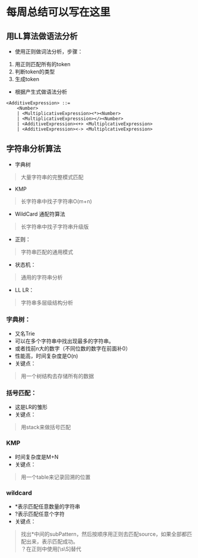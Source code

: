 # 每周总结可以写在这里


## 用LL算法做语法分析


* 使用正则做词法分析，步骤：
1. 用正则匹配所有的token
2. 判断token的类型
3. 生成token

* 根据产生式做语法分析
```
<AdditiveExpression> ::=
	<Number>
	| <MultiplicativeExpression><*><Number>
	| <MultiplicativeExpresssion></><Number>
	| <AdditiveExpression><+> <MultiplcativeExpression>
	| <AdditiveExpression><-> <MultiplcativeExpression>
```


## 字符串分析算法

* 字典树
> 大量字符串的完整模式匹配  
* KMP
> 长字符串中找子字符串O(m+n)  
* WildCard 通配符算法
> 长字符串中找子字符串升级版  
* 正则：
> 字符串匹配的通用模式  
* 状态机：
> 通用的字符串分析  
* LL LR：
> 字符串多层级结构分析  

### 字典树：

* 又名Trie 
* 可以在多个字符串中找出现最多的字符串。
* 或者找前n大的数字（不同位数的数字在前面补0）
* 性能高，时间复杂度是O(n)
* 关键点：
> 用一个树结构去存储所有的数据  

### 括号匹配：

* 这是LR的雏形
* 关键点：
> 用stack来做括号匹配  

### KMP

* 时间复杂度是M+N
* 关键点：
> 用一个table来记录回溯的位置  

### wildcard

* *表示匹配任意数量的字符串
* ?表示匹配任意个字符
* 关键点：
> 找出*中间的subPattern，然后按顺序用正则去匹配source，如果全部都匹配出来，表示匹配成功。  
> ？在正则中使用[\\s\\S]替代  

